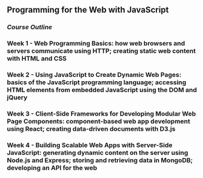## Programming for the Web with JavaScript

### *Course Outline*
### Week 1 - Web Programming Basics: how web browsers and servers communicate using HTTP; creating static web content with HTML and CSS
### Week 2 - Using JavaScript to Create Dynamic Web Pages: basics of the JavaScript programming language; accessing HTML elements from embedded JavaScript using the DOM and jQuery
### Week 3 - Client-Side Frameworks for Developing Modular Web Page Components: component-based web app development using React; creating data-driven documents with D3.js
### Week 4 - Building Scalable Web Apps with Server-Side JavaScript: generating dynamic content on the server using Node.js and Express; storing and retrieving data in MongoDB; developing an API for the web
